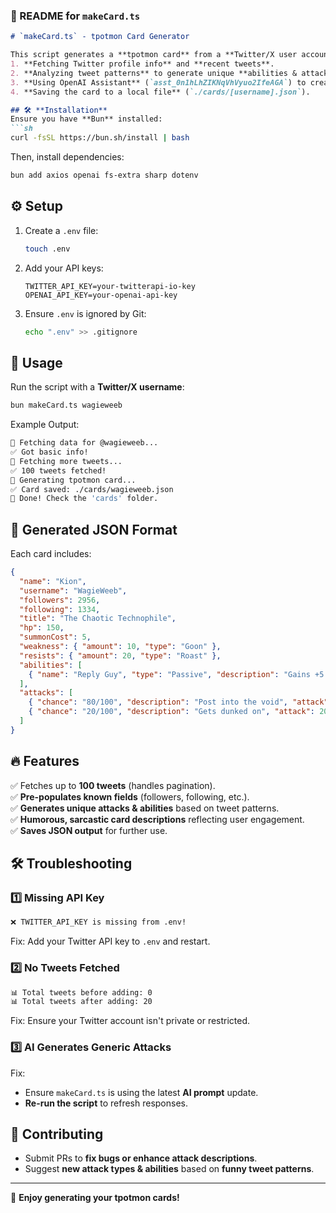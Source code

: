 ### **📄 README for `makeCard.ts`**
```markdown
# `makeCard.ts` - tpotmon Card Generator

This script generates a **tpotmon card** from a **Twitter/X user account** by:
1. **Fetching Twitter profile info** and **recent tweets**.
2. **Analyzing tweet patterns** to generate unique **abilities & attacks**.
3. **Using OpenAI Assistant** (`asst_0n1hLhZIKNqVhVyuo2IfeAGA`) to create a JSON-based card.
4. **Saving the card to a local file** (`./cards/[username].json`).

## 🛠️ **Installation**
Ensure you have **Bun** installed:
```sh
curl -fsSL https://bun.sh/install | bash
```
Then, install dependencies:
```sh
bun add axios openai fs-extra sharp dotenv
```

## ⚙️ **Setup**
1. Create a `.env` file:
   ```sh
   touch .env
   ```
2. Add your API keys:
   ```
   TWITTER_API_KEY=your-twitterapi-io-key
   OPENAI_API_KEY=your-openai-api-key
   ```
3. Ensure `.env` is ignored by Git:
   ```sh
   echo ".env" >> .gitignore
   ```

## 🚀 **Usage**
Run the script with a **Twitter/X username**:
```sh
bun makeCard.ts wagieweeb
```
Example Output:
```sh
📡 Fetching data for @wagieweeb...
✅ Got basic info!
🔄 Fetching more tweets...
✅ 100 tweets fetched!
🤖 Generating tpotmon card...
✅ Card saved: ./cards/wagieweeb.json
🎴 Done! Check the 'cards' folder.
```

## 📁 **Generated JSON Format**
Each card includes:
```json
{
  "name": "Kion",
  "username": "WagieWeeb",
  "followers": 2956,
  "following": 1334,
  "title": "The Chaotic Technophile",
  "hp": 150,
  "summonCost": 5,
  "weakness": { "amount": 10, "type": "Goon" },
  "resists": { "amount": 20, "type": "Roast" },
  "abilities": [
    { "name": "Reply Guy", "type": "Passive", "description": "Gains +5 HP when mentioned in a ratio attempt." }
  ],
  "attacks": [
    { "chance": "80/100", "description": "Post into the void", "attack": 0 },
    { "chance": "20/100", "description": "Gets dunked on", "attack": 20 }
  ]
}
```

## 🔥 **Features**
✅ Fetches up to **100 tweets** (handles pagination).  
✅ **Pre-populates known fields** (followers, following, etc.).  
✅ **Generates unique attacks & abilities** based on tweet patterns.  
✅ **Humorous, sarcastic card descriptions** reflecting user engagement.  
✅ **Saves JSON output** for further use.  

## 🛠 **Troubleshooting**
### **1️⃣ Missing API Key**
```sh
❌ TWITTER_API_KEY is missing from .env!
```
Fix: Add your Twitter API key to `.env` and restart.

### **2️⃣ No Tweets Fetched**
```sh
📊 Total tweets before adding: 0
📊 Total tweets after adding: 20
```
Fix: Ensure your Twitter account isn't private or restricted.

### **3️⃣ AI Generates Generic Attacks**
Fix:  
- Ensure `makeCard.ts` is using the latest **AI prompt** update.  
- **Re-run the script** to refresh responses.

## 🤝 **Contributing**
- Submit PRs to **fix bugs or enhance attack descriptions**.  
- Suggest **new attack types & abilities** based on **funny tweet patterns**.

---
🚀 **Enjoy generating your tpotmon cards!**
